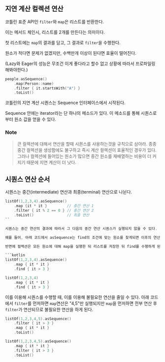 ## 지연 계산 컬렉션 연산

코틀린 표준 API인 `filter`와 `map`은 리스트를 반환한다.

이는 메서드 체인시, 리스트를 2개를 만든다는 의미이다.

첫 리스트에는 `map`의 결과를 담고, 그 결과로 `filter`을 수행한다.

원소가 적다면 문제가 없겠지만, 수백만개 이상이 된다면 효율이 떨어진다.

(Lazy와 Eager의 성능은 무조건 이게 좋다라고 할수 없고 상황에 따라서 프로파일링 해봐야한다.)

```kotlin
people.asSequence()
    .map(Person::name)
    .filter { it.startsWith("A") }
    .toList()
```

코틀린의 지연 계산 시퀀스는 Sequence 인터페이스에서 시작된다.

Sequence 안에는 iterator라는 단 하나의 메소드가 있다. 이 메소드를 통해 시퀀스로부터 원소 값을 얻을 수 있다.

### Note
> 큰 컬렉션에 대해서 연산을 할때 시퀀스를 사용하는것을 규칙으로 삼아라.
종종 중간 컬렉션을 생성함에도 불구하고 즉시 계산 컬렉션이 효율적인 경우가 있다.
그러나 컬렉션에 들어있는 원소가 많으면 중간 원소를 재배열하는 비용이 더 커지기 때문에 지연 계산이 더 낫다.

## 시퀀스 연산 순서

시퀀스는 중간(intermediate) 연산과 최종(terminal) 연산으로 나뉜다.

```kotlin
listOf(1,2,3,4).asSequence()
    .map {it * it }         // 중간 연산 1
    .filter { it % 2 == 0 } // 중간 연산 2
    .toList()               // 최종 연산
``

시퀀스는 중간 연산의 결과에 따라서 그 다음의 중간 연산 시퀀스가 실행되지 않을 수 있다.

예를 들어, 아래 코드에서 asSequence는 find의 조건에 맞는 원소를 찾게되면 이후의 연산은 실행하지 않는다.

반면에 컬렉션은 모든 원소에 대해 map을 실행한 뒤 리스트를 저장한 뒤 find를 수행하게 된다.

```kotlin
listOf(1,2,3,4).asSequence()
    .map { it * it }
    .find { it > 3 }

listOf(1,2,3,4)
    .map { it * it }
    .find { it > 3 }
```

이를 이용해 시퀀스를 수행할 때, 이를 이용해 불필요한 연산을 줄일 수 있다.
아래 코드에서 `filter`를 먼저하면 `map`연산은 "4,5"만 실행되지만 `map`을 먼저하면 전부 연산 후 `filter`가 연산되므로 불필요한 연산을 하게 된다.

```kotlin
listOf(1,2,3,4,5).asSequence()
    .filter { it > 3 }
    .map { it * it }
    .toList()

listOf(1,2,3,4,5).asSequence()
    .map { it * it }
    .filter { it > 3 }
    .toList()
```
